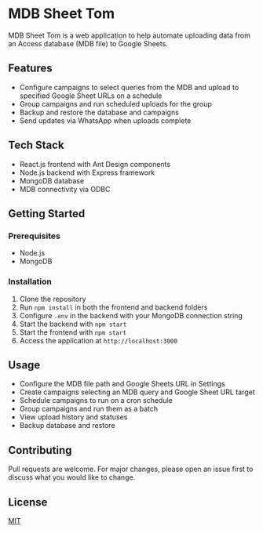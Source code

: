 # MDB Sheet Tom

MDB Sheet Tom is a web application to help automate uploading data from an Access database (MDB file) to Google Sheets. 

## Features

- Configure campaigns to select queries from the MDB and upload to specified Google Sheet URLs on a schedule
- Group campaigns and run scheduled uploads for the group
- Backup and restore the database and campaigns
- Send updates via WhatsApp when uploads complete

## Tech Stack

- React.js frontend with Ant Design components
- Node.js backend with Express framework
- MongoDB database
- MDB connectivity via ODBC

## Getting Started

### Prerequisites

- Node.js
- MongoDB

### Installation

1. Clone the repository
2. Run `npm install` in both the frontend and backend folders
3. Configure `.env` in the backend with your MongoDB connection string
4. Start the backend with `npm start`
5. Start the frontend with `npm start`
6. Access the application at `http://localhost:3000`

## Usage

- Configure the MDB file path and Google Sheets URL in Settings
- Create campaigns selecting an MDB query and Google Sheet URL target
- Schedule campaigns to run on a cron schedule
- Group campaigns and run them as a batch
- View upload history and statuses
- Backup database and restore

## Contributing

Pull requests are welcome. For major changes, please open an issue first to discuss what you would like to change.

## License

[MIT](https://choosealicense.com/licenses/mit/)
